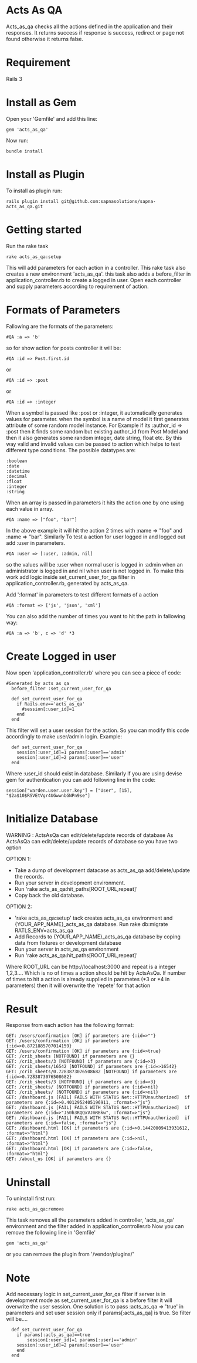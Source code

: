 Acts As QA
==========

Acts_as_qa checks all the actions defined in the application and their responses. It returns success if response is success, redirect or page not found otherwise it returns false. 

Requirement
============

Rails 3

Install as Gem
==============

Open your 'Gemfile' and add this line:

    gem 'acts_as_qa'

Now run:
	
    bundle install


Install as Plugin
=================

To install as plugin run:
	
	rails plugin install git@github.com:sapnasolutions/sapna-acts_as_qa.git
    
Getting started
===============

Run the rake task

    rake acts_as_qa:setup
	
This will add parameters for each action in a controller. This rake task also creates a new environment 'acts_as_qa'. this task also adds a before_filter in application_controller.rb to create a logged in user. Open each controller and supply parameters according to requirement of action.

Formats of Parameters
=====================

Fallowing are the formats of the parameters:

    #QA :a => 'b'
    
so for show action for posts controller it will be:

    #QA :id => Post.first.id 
    
or

    #QA :id => :post
    
or 
    
    #QA :id => :integer
    
When a symbol is passed like :post or :integer, it automatically generates values for parameter. when the symbol is a name of model it first generates attribute of some random model instance. For Example if its :author_id => :post then it finds some random but existing author_id from Post Model and then it also generates some random integer, date string, float etc. By this way valid and invalid values can be passed to action which helps to test different type conditions. The possible datatypes are:

    :boolean
    :date
    :datetime
    :decimal
    :float
    :integer
    :string

When an array is passed in parameters it hits the action one by one using each value in array.

    #QA :name => ["foo", "bar"]

In the above example it will hit the action 2 times with :name => "foo" and :name => "bar". Similarly To test a action for user logged in and logged out add :user in parameters.

    #QA :user => [:user, :admin, nil]

so the values will be :user when normal user is logged in :admin when an administrator is logged in and nil when user is not logged in. To make this work add logic inside set_current_user_for_qa filter in application_controller.rb, generated by acts_as_qa. 
    
Add ':format' in parameters to test different formats of a action
    
    #QA :format => ['js', 'json', 'xml']
    
You can also add the number of times you want to hit the path in fallowing way:

    #QA :a => 'b', c => 'd' *3
    
Create Logged in user
======================

Now open 'application_controller.rb' where you can see a piece of code:

    #Generated by acts as qa
	  before_filter :set_current_user_for_qa

	  def set_current_user_for_qa
	    if Rails.env=='acts_as_qa'
	      #session[:user_id]=1
	    end
	  end
	
This filter will set a user session for the action. So you can modify this code accordingly to make user/admin login. Example:    

	  def set_current_user_for_qa
	    session[:user_id]=1 params[:user]=='admin'
    	session[:user_id]=2 params[:user]=='user'
	  end

Where :user_id should exist in database. Similarly if you are using devise gem for authentication you can add following line in the code:

    session["warden.user.user.key"] = ["User", [15], "$2a$10$RSVEtVgr4UGwwnbGNPn9se"]
    
Initialize Database
===================

WARNING : ActsAsQa can edit/delete/update records of database
As ActsAsQa can edit/delete/update records of database so you have two option

OPTION 1:
*	Take a dump of development datacase as acts_as_qa add/delete/update the records.
*	Run your server in development environment.
*	Run 'rake acts_as_qa:hit_paths[ROOT_URL,repeat]'
*	Copy back the old database.

OPTION 2: 
*	'rake acts_as_qa:setup' tack creates acts_as_qa environment and {YOUR_APP_NAME}_acts_as_qa database. Run rake db:migrate RATLS_ENV=acts_as_qa
*	Add Records to {YOUR_APP_NAME}_acts_as_qa database by coping data from fixtures or development database
*	Run your server in acts_as_qa environment
*	Run 'rake acts_as_qa:hit_paths[ROOT_URL,repeat]'
    
Where ROOT_URL can be http://localhost:3000 and repeat is a integer 1,2,3.... Which is no of times a action should be hit by ActsAsQa. If number of times to hit a action is already supplied in parametes (*3 or *4 in parameters) then it will overwrite the 'repete' for that action

Result
========

Response from each action has the following format:

    GET: /users/confirmation [OK] if parameters are {:id=>""}
    GET: /users/confirmation [OK] if parameters are {:id=>0.8721885707014159}
    GET: /users/confirmation [OK] if parameters are {:id=>true}
    GET: /crib_sheets [NOTFOUND] if parameters are {}
    GET: /crib_sheets/3 [NOTFOUND] if parameters are {:id=>3}
    GET: /crib_sheets/16542 [NOTFOUND] if parameters are {:id=>16542}
    GET: /crib_sheets/0.7283873076508682 [NOTFOUND] if parameters are {:id=>0.7283873076508682}
    GET: /crib_sheets/3 [NOTFOUND] if parameters are {:id=>3}
    GET: /crib_sheets/ [NOTFOUND] if parameters are {:id=>nil}
    GET: /crib_sheets/ [NOTFOUND] if parameters are {:id=>nil}
    GET: /dashboard.js [FAIL] FAILS WITH STATUS Net::HTTPUnauthorized]  if parameters are {:id=>0.4012952405196911, :format=>"js"}
    GET: /dashboard.js [FAIL] FAILS WITH STATUS Net::HTTPUnauthorized]  if parameters are {:id=>"J50h3RQQxVJmRBkw", :format=>"js"}
    GET: /dashboard.js [FAIL] FAILS WITH STATUS Net::HTTPUnauthorized]  if parameters are {:id=>false, :format=>"js"}
    GET: /dashboard.html [OK] if parameters are {:id=>0.14420009413931612, :format=>"html"}
    GET: /dashboard.html [OK] if parameters are {:id=>nil, :format=>"html"}
    GET: /dashboard.html [OK] if parameters are {:id=>false, :format=>"html"}
    GET: /about_us [OK] if parameters are {} 

Uninstall
===========

To uninstall first run:

    rake acts_as_qa:remove
    
This task removes all the parameters added in controller, 'acts_as_qa' environment and the filter added in application_controller.rb
Now you can remove the following line in 'Gemfile'

    gem 'acts_as_qa'
    
or you can remove the plugin from '/vendor/plugins/'

Note
======

Add necessary logic in set_current_user_for_qa filter if server is in development mode as set_current_user_for_qa is a before filter it will overwrite the user session. One solution is to pass :acts_as_qa => 'true' in parameters and set user session only if params[:acts_as_qa] is true. So filter will be....

	  def set_current_user_for_qa
	  	if params[:acts_as_qa]==true
	    	session[:user_id]=1 params[:user]=='admin'
        session[:user_id]=2 params[:user]=='user'
    	end
	  end